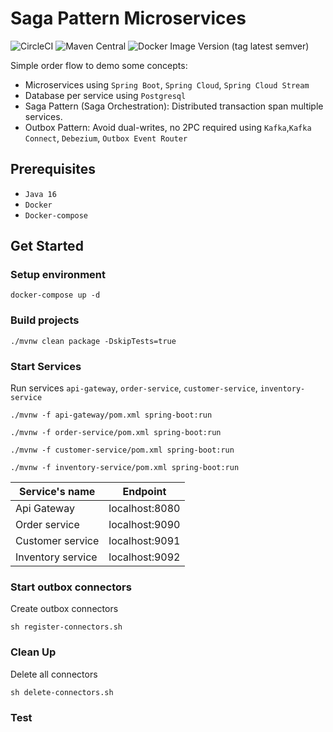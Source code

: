 # Saga Pattern Microservices

![CircleCI](https://img.shields.io/circleci/build/github/uuhnaut69/saga-pattern-microservices/master?color=green&logo=circleci&style=for-the-badge)
![Maven Central](https://img.shields.io/maven-central/v/org.springframework.boot/spring-boot-starter-parent?color=green&label=spring-boot&logo=spring-boot&style=for-the-badge)
![Docker Image Version (tag latest semver)](https://img.shields.io/docker/v/confluentinc/cp-kafka/6.2.0?color=green&label=confluent&logo=apache-kafka&logoColor=green&style=for-the-badge)

Simple order flow to demo some concepts:

- Microservices using `Spring Boot`, `Spring Cloud`, `Spring Cloud Stream`
- Database per service using `Postgresql`
- Saga Pattern (Saga Orchestration): Distributed transaction span multiple services.
- Outbox Pattern: Avoid dual-writes, no 2PC required using `Kafka`,`Kafka Connect`, `Debezium`, `Outbox Event Router`

## Prerequisites

- `Java 16`
- `Docker`
- `Docker-compose`

## Get Started

### Setup environment

```shell
docker-compose up -d
```

### Build projects

```shell
./mvnw clean package -DskipTests=true
```

### Start Services

Run services `api-gateway`, `order-service`, `customer-service`, `inventory-service`

```shell
./mvnw -f api-gateway/pom.xml spring-boot:run
```

```shell
./mvnw -f order-service/pom.xml spring-boot:run
```

```shell
./mvnw -f customer-service/pom.xml spring-boot:run
```

```shell
./mvnw -f inventory-service/pom.xml spring-boot:run
```

| Service's name | Endpoint |
| --- | --- |
|Api Gateway | localhost:8080 |
| Order service | localhost:9090 |
| Customer service | localhost:9091 |
| Inventory service | localhost:9092 |

### Start outbox connectors

Create outbox connectors

```shell
sh register-connectors.sh
```

### Clean Up

Delete all connectors

```shell
sh delete-connectors.sh
```

### Test